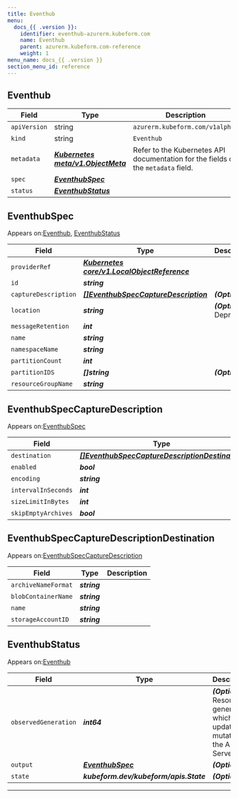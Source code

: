 ```yaml
---
title: Eventhub
menu:
  docs_{{ .version }}:
    identifier: eventhub-azurerm.kubeform.com
    name: Eventhub
    parent: azurerm.kubeform.com-reference
    weight: 1
menu_name: docs_{{ .version }}
section_menu_id: reference
---
```


## Eventhub
| Field | Type | Description |
| ------ | ----- | ----------- |
| `apiVersion` | string | `azurerm.kubeform.com/v1alpha1` |
|    `kind` | string | `Eventhub` |
| `metadata` | ***[Kubernetes meta/v1.ObjectMeta](https://kubernetes.io/docs/reference/generated/kubernetes-api/v1.13/#objectmeta-v1-meta)***|Refer to the Kubernetes API documentation for the fields of the `metadata` field.|
| `spec` | ***[EventhubSpec](#eventhubspec)***||
| `status` | ***[EventhubStatus](#eventhubstatus)***||
## EventhubSpec

Appears on:[Eventhub](#eventhub), [EventhubStatus](#eventhubstatus)

| Field | Type | Description |
| ------ | ----- | ----------- |
| `providerRef` | ***[Kubernetes core/v1.LocalObjectReference](https://kubernetes.io/docs/reference/generated/kubernetes-api/v1.13/#localobjectreference-v1-core)***||
| `id` | ***string***||
| `captureDescription` | ***[[]EventhubSpecCaptureDescription](#eventhubspeccapturedescription)***| ***(Optional)*** |
| `location` | ***string***| ***(Optional)*** Deprecated|
| `messageRetention` | ***int***||
| `name` | ***string***||
| `namespaceName` | ***string***||
| `partitionCount` | ***int***||
| `partitionIDS` | ***[]string***| ***(Optional)*** |
| `resourceGroupName` | ***string***||
## EventhubSpecCaptureDescription

Appears on:[EventhubSpec](#eventhubspec)

| Field | Type | Description |
| ------ | ----- | ----------- |
| `destination` | ***[[]EventhubSpecCaptureDescriptionDestination](#eventhubspeccapturedescriptiondestination)***||
| `enabled` | ***bool***||
| `encoding` | ***string***||
| `intervalInSeconds` | ***int***| ***(Optional)*** |
| `sizeLimitInBytes` | ***int***| ***(Optional)*** |
| `skipEmptyArchives` | ***bool***| ***(Optional)*** |
## EventhubSpecCaptureDescriptionDestination

Appears on:[EventhubSpecCaptureDescription](#eventhubspeccapturedescription)

| Field | Type | Description |
| ------ | ----- | ----------- |
| `archiveNameFormat` | ***string***||
| `blobContainerName` | ***string***||
| `name` | ***string***||
| `storageAccountID` | ***string***||
## EventhubStatus

Appears on:[Eventhub](#eventhub)

| Field | Type | Description |
| ------ | ----- | ----------- |
| `observedGeneration` | ***int64***| ***(Optional)*** Resource generation, which is updated on mutation by the API Server.|
| `output` | ***[EventhubSpec](#eventhubspec)***| ***(Optional)*** |
| `state` | ***kubeform.dev/kubeform/apis.State***| ***(Optional)*** |
---
